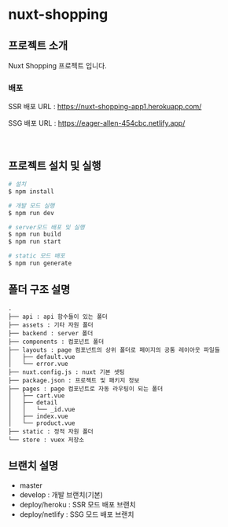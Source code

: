 # nuxt-shopping

## 프로젝트 소개
Nuxt Shopping 프로젝트 입니다.

### 배포 
 
SSR 배포 URL : https://nuxt-shopping-app1.herokuapp.com/

SSG 배포 URL : https://eager-allen-454cbc.netlify.app/

<br />


## 프로젝트 설치 및 실행

```bash
# 설치 
$ npm install

# 개발 모드 실행
$ npm run dev

# server모드 배포 및 실행
$ npm run build
$ npm run start

# static 모드 배포
$ npm run generate
```


## 폴더 구조 설명

```
.
├── api : api 함수들이 있는 폴더
├── assets : 기타 자원 폴더
├── backend : server 폴더
├── components : 컴포넌트 폴더
├── layouts : page 컴포넌트의 상위 폴더로 페이지의 공통 레이아웃 파일들
│   ├── default.vue
│   └── error.vue
├── nuxt.config.js : nuxt 기본 셋팅
├── package.json : 프로젝트 및 패키지 정보
├── pages : page 컴포넌트로 자동 라우팅이 되는 폴더
│   ├── cart.vue
│   ├── detail
│   │   └── _id.vue
│   ├── index.vue
│   └── product.vue
├── static : 정적 자원 폴더
└── store : vuex 저장소

```

## 브랜치 설명
  - master
  - develop : 개발 브랜치(기본)
  - deploy/heroku : SSR 모드 배포 브랜치 
  - deploy/netlify : SSG 모드 배포 브랜치
